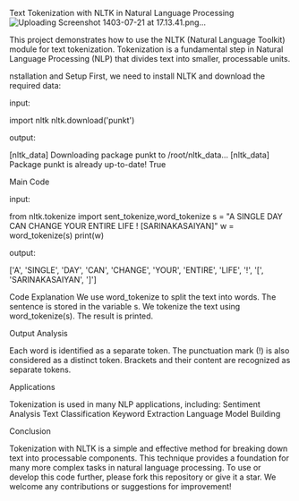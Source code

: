 Text Tokenization with NLTK in Natural Language Processing
![Uploading Screenshot 1403-07-21 at 17.13.41.png…]()

This project demonstrates how to use the NLTK (Natural Language Toolkit) module for text tokenization. Tokenization is a fundamental step in Natural Language Processing (NLP) that divides text into smaller, processable units.

nstallation and Setup
First, we need to install NLTK and download the required data:

input:

import nltk
nltk.download('punkt')

output:

[nltk_data] Downloading package punkt to /root/nltk_data...
[nltk_data]   Package punkt is already up-to-date!
True

Main Code

input:

from nltk.tokenize import sent_tokenize,word_tokenize
s =  "A SINGLE DAY CAN CHANGE YOUR ENTIRE LIFE ! [SARINAKASAIYAN]"
w = word_tokenize(s)
print(w)

output:

['A', 'SINGLE', 'DAY', 'CAN', 'CHANGE', 'YOUR', 'ENTIRE', 'LIFE', '!', '[', 'SARINAKASAIYAN', ']']

Code Explanation
We use word_tokenize to split the text into words.
The sentence is stored in the variable s.
We tokenize the text using word_tokenize(s).
The result is printed.


Output Analysis

Each word is identified as a separate token.
The punctuation mark (!) is also considered as a distinct token.
Brackets and their content are recognized as separate tokens.

Applications

Tokenization is used in many NLP applications, including:
Sentiment Analysis
Text Classification
Keyword Extraction
Language Model Building

Conclusion

Tokenization with NLTK is a simple and effective method for breaking down text into processable components. 
This technique provides a foundation for many more complex tasks in natural language processing.
To use or develop this code further, please fork this repository or give it a star. We welcome any contributions or suggestions for improvement!

